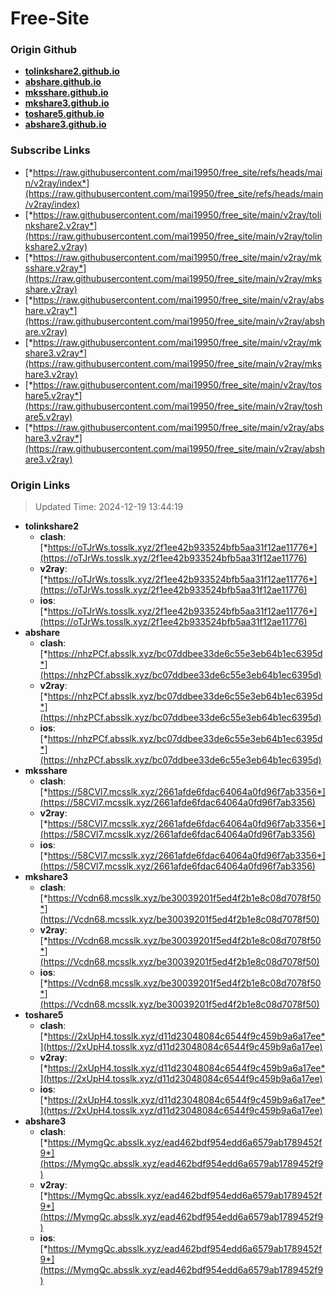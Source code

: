 # Free-Site

### Origin Github

- [**tolinkshare2.github.io**](https://github.com/tolinkshare2/tolinkshare2.github.io)
- [**abshare.github.io**](https://github.com/abshare/abshare.github.io)
- [**mksshare.github.io**](https://github.com/mksshare/mksshare.github.io)
- [**mkshare3.github.io**](https://github.com/mkshare3/mkshare3.github.io)
- [**toshare5.github.io**](https://github.com/toshare5/toshare5.github.io)
- [**abshare3.github.io**](https://github.com/abshare3/abshare3.github.io)

### Subscribe Links

- [*https://raw.githubusercontent.com/mai19950/free_site/refs/heads/main/v2ray/index*](https://raw.githubusercontent.com/mai19950/free_site/refs/heads/main/v2ray/index)
- [*https://raw.githubusercontent.com/mai19950/free_site/main/v2ray/tolinkshare2.v2ray*](https://raw.githubusercontent.com/mai19950/free_site/main/v2ray/tolinkshare2.v2ray)
- [*https://raw.githubusercontent.com/mai19950/free_site/main/v2ray/mksshare.v2ray*](https://raw.githubusercontent.com/mai19950/free_site/main/v2ray/mksshare.v2ray)
- [*https://raw.githubusercontent.com/mai19950/free_site/main/v2ray/abshare.v2ray*](https://raw.githubusercontent.com/mai19950/free_site/main/v2ray/abshare.v2ray)
- [*https://raw.githubusercontent.com/mai19950/free_site/main/v2ray/mkshare3.v2ray*](https://raw.githubusercontent.com/mai19950/free_site/main/v2ray/mkshare3.v2ray)
- [*https://raw.githubusercontent.com/mai19950/free_site/main/v2ray/toshare5.v2ray*](https://raw.githubusercontent.com/mai19950/free_site/main/v2ray/toshare5.v2ray)
- [*https://raw.githubusercontent.com/mai19950/free_site/main/v2ray/abshare3.v2ray*](https://raw.githubusercontent.com/mai19950/free_site/main/v2ray/abshare3.v2ray)

### Origin Links

> Updated Time: 2024-12-19 13:44:19

- **tolinkshare2**
  - **clash**: [*https://oTJrWs.tosslk.xyz/2f1ee42b933524bfb5aa31f12ae11776*](https://oTJrWs.tosslk.xyz/2f1ee42b933524bfb5aa31f12ae11776)
  - **v2ray**: [*https://oTJrWs.tosslk.xyz/2f1ee42b933524bfb5aa31f12ae11776*](https://oTJrWs.tosslk.xyz/2f1ee42b933524bfb5aa31f12ae11776)
  - **ios**: [*https://oTJrWs.tosslk.xyz/2f1ee42b933524bfb5aa31f12ae11776*](https://oTJrWs.tosslk.xyz/2f1ee42b933524bfb5aa31f12ae11776)
- **abshare**
  - **clash**: [*https://nhzPCf.absslk.xyz/bc07ddbee33de6c55e3eb64b1ec6395d*](https://nhzPCf.absslk.xyz/bc07ddbee33de6c55e3eb64b1ec6395d)
  - **v2ray**: [*https://nhzPCf.absslk.xyz/bc07ddbee33de6c55e3eb64b1ec6395d*](https://nhzPCf.absslk.xyz/bc07ddbee33de6c55e3eb64b1ec6395d)
  - **ios**: [*https://nhzPCf.absslk.xyz/bc07ddbee33de6c55e3eb64b1ec6395d*](https://nhzPCf.absslk.xyz/bc07ddbee33de6c55e3eb64b1ec6395d)
- **mksshare**
  - **clash**: [*https://58CVl7.mcsslk.xyz/2661afde6fdac64064a0fd96f7ab3356*](https://58CVl7.mcsslk.xyz/2661afde6fdac64064a0fd96f7ab3356)
  - **v2ray**: [*https://58CVl7.mcsslk.xyz/2661afde6fdac64064a0fd96f7ab3356*](https://58CVl7.mcsslk.xyz/2661afde6fdac64064a0fd96f7ab3356)
  - **ios**: [*https://58CVl7.mcsslk.xyz/2661afde6fdac64064a0fd96f7ab3356*](https://58CVl7.mcsslk.xyz/2661afde6fdac64064a0fd96f7ab3356)
- **mkshare3**
  - **clash**: [*https://Vcdn68.mcsslk.xyz/be30039201f5ed4f2b1e8c08d7078f50*](https://Vcdn68.mcsslk.xyz/be30039201f5ed4f2b1e8c08d7078f50)
  - **v2ray**: [*https://Vcdn68.mcsslk.xyz/be30039201f5ed4f2b1e8c08d7078f50*](https://Vcdn68.mcsslk.xyz/be30039201f5ed4f2b1e8c08d7078f50)
  - **ios**: [*https://Vcdn68.mcsslk.xyz/be30039201f5ed4f2b1e8c08d7078f50*](https://Vcdn68.mcsslk.xyz/be30039201f5ed4f2b1e8c08d7078f50)
- **toshare5**
  - **clash**: [*https://2xUpH4.tosslk.xyz/d11d23048084c6544f9c459b9a6a17ee*](https://2xUpH4.tosslk.xyz/d11d23048084c6544f9c459b9a6a17ee)
  - **v2ray**: [*https://2xUpH4.tosslk.xyz/d11d23048084c6544f9c459b9a6a17ee*](https://2xUpH4.tosslk.xyz/d11d23048084c6544f9c459b9a6a17ee)
  - **ios**: [*https://2xUpH4.tosslk.xyz/d11d23048084c6544f9c459b9a6a17ee*](https://2xUpH4.tosslk.xyz/d11d23048084c6544f9c459b9a6a17ee)
- **abshare3**
  - **clash**: [*https://MymgQc.absslk.xyz/ead462bdf954edd6a6579ab1789452f9*](https://MymgQc.absslk.xyz/ead462bdf954edd6a6579ab1789452f9)
  - **v2ray**: [*https://MymgQc.absslk.xyz/ead462bdf954edd6a6579ab1789452f9*](https://MymgQc.absslk.xyz/ead462bdf954edd6a6579ab1789452f9)
  - **ios**: [*https://MymgQc.absslk.xyz/ead462bdf954edd6a6579ab1789452f9*](https://MymgQc.absslk.xyz/ead462bdf954edd6a6579ab1789452f9)
